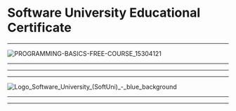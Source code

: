 # Software University Educational Certificate


-------------------------------------------------------------------------------------------------------------------------------------------------------------------------------------------------------------------------------- 


![PROGRAMMING-BASICS-FREE-COURSE_15304121](https://github.com/user-attachments/assets/34585828-d747-4b3b-b853-b15b3cab5db4)



------------------------------------------------------------------------------------------------------------------------------------------------------------------------------------------------------------------------ 


-------------------------------------------------------------------------------------------------------------------------------------------------------------------------------------------------------------------------------- 
-------------------------------------------------------------------------------------------------------------------------------------------------------------------------------------------------------------------------------- 
![Logo_Software_University_(SoftUni)_-_blue_background](https://github.com/svetlanasieber/SoftUni-Educational-Certificate/assets/135451084/40afafe4-f7f8-4e4f-ab52-10a9996ae00f)

-------------------------------------------------------------------------------------------------------------------------------------------------------------------------------------------------------------------------------- 
--------------------------------------------------------------------------------------------------------------------------------------------------------------------------------------------------------------------------------

